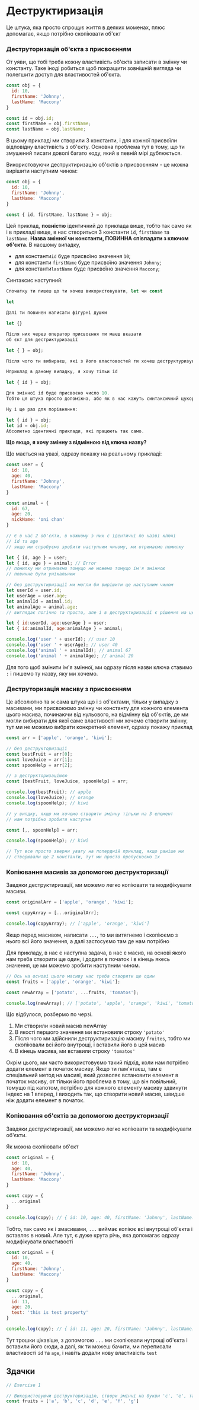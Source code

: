 # Деструктиризація
Це штука, яка просто спрощує життя в деяких моменах, плюс допомагає, якщо потрібно скопіювати об'єкт

### Деструторизація об'єкта з присвоєнням
От уяви, що тобі треба кожну властивість об'єкта записати в змінну чи константу. Таке іноді робиться щоб покращити зовнішній вигляда чи полегшити доступ для властивостей об'єкта.

```js
const obj = {
  id: 10,
  firstName: 'Johnny',
  lastName: 'Maccony'
}

const id = obj.id;
const firstName = obj.firstName;
const lastName = obj.lastName;
```

В цьому прикладі ми створили 3 константи, і для кожної присвоїли відповідну властивість з об'єкту. Основна проблема тут в тому, що ти змушений писати доволі багато коду, який в певній мірі дублюється.

Використовуючи деструктиризацію об'єктів з присвоєнням - це можна вирішити наступним чином:

```js
const obj = {
  id: 10,
  firstName: 'Johnny',
  lastName: 'Maccony'
}

const { id, firstName, lastName } = obj;
```

Цей приклад, **повністю** ідентичний до приклада вище, тобто так само як і в прикладі вище, в нас створиться 3 константи `id`, `firstName` та `lastName`. **Назва змінної чи константи, ПОВИННА співпадати з ключом об'єкта**. В насшому випадку, 
- для константи`id` буде присвоїно значення `10`;
- для константи `firstName` буде присвоїно значення `Johnny`;
- для константи`lastName` буде присвоїно значення `Maccony`;

Синтаксис наступний:
```js
Спочатку ти пишеш що ти хочеш використовувати, let чи const

let  

Далі ти повинен написати фігурні душки

let {}

Після них через оператор присвоєння ти маєш вказати
об єкт для дестриктуризації

let { } = obj;

Після чого ти вибираєш, які з його властовостей ти хочеш деструктуризувати

Нприклад в даному випадку, я хочу тільи id

let { id } = obj;

Для змінної id буде присвоєно число 10.
Тобто ця штука просто допоміжна, або як в нас кажуть синтаксичний цукор

Ну і ще раз для порівняння:

let { id } = obj;
let id = obj.id;
Абсолютно ідентичні приклади, які працюють так само.
```

**Що якщо, я хочу змінну з відмінною від ключа назву?**

Що мається на увазі, одразу покажу на реальному прикладі:
```js
const user = {
  id: 10,
  age: 40,
  firstName: 'Johnny',
  lastName: 'Maccony'
}

const animal = {
  id: 67,
  age: 20,
  nickName: 'oni chan'
}

// Є в нас 2 об'єкти, в кожному з них є ідентичні по назві ключі
// id та age
// якщо ми спробуємо зробити наступним чиному, ми отримаємо помилку

let { id, age } = user;
let { id, age } = animal; // Error
// помилку ми отримаємо томущо не можемо томущо ім'я змінною
// повинне бути унікальним

// без деструктиризації ми могли би вирішити це наступним чином
let userId = user.id;
let userAge = user.age;
let animalId = animal.id;
let animalAge = animal.age;
// виглядає логічно та просто, але і в деструктиризації є рішення на це

let { id:userId, age:userAge } = user;
let { id:animalId, age:animalAge } = animal;

console.log('user ' + userId); // user 10
console.log('user ' + userAge); // user 40 
console.log('animal ' + animalId); // animal 67 
console.log('animal ' + animalAge); // animal 20 
```

Для того щоб змінити ім'я змінної, ми одразу після назви ключа ставимо `:` і пишемо ту назву, яку ми хочемо.

### Деструторизація масиву з присвоєнням
Це абсолютно та ж сама штука що і з об'єктами, тільки у випадку з масивами, ми присвоюємо змінну чи константу для кожного елемента цього масива, починаючи від нульового, на відмінну від об'єктів, де ми могли вибирати для якої саме властивості ми хочемо створити змінну, тут ми не можемо вибрати конкретний елемент, одразу покажу приклад

```js
const arr = ['apple', 'orange', 'kiwi'];

// без деструкторизації
const bestFruit = arr[0];
const loveJuice = arr[1];
const spoonHelp = arr[2];

// з деструкторизаціюєю
const [bestFruit, loveJuice, spoonHelp] = arr;

console.log(bestFruit); // apple
console.log(loveJuice); // orange
console.log(spoonHelp); // kiwi

// у випдку, якщо ми хочемо створити змінну тільки на 3 елемент
// нам потрібно зробити наступне

const [,, spoonHelp] = arr;

console.log(spoonHelp); // kiwi

// Тут все просто зверни увагу на попердній приклад, якщо раніше ми 
// створювали ще 2 константи, тут ми просто пропускоємо їх
```

### Копіювання масивів за допомогою деструкторизації
Завдяки деструктиризації, ми можемо легко копіювати та модифікувати масиви.


```js
const originalArr = ['apple', 'orange', 'kiwi'];

const copyArray = [...originalArr];

console.log(copyArray); // ['apple', 'orange', 'kiwi']
```

Якщо перед масивом, написати `...`, то ми витягнемо і скопіюємо з нього всі його значення, а далі застосуємо там де нам потрібно

Для прикладу, в нас є наступна задача, в нас є масив, на основі якого нам треба створити ще один, і додати в початок і в кінець якесь значення, це ми можемо зробити наступним чином.

```js
// Ось на основі цього масиву нас треба створити ще один
const fruits = ['apple', 'orange', 'kiwi'];

const newArray = ['potato', ...fruits, 'tomatos'];

console.log(newArray); // ['potato', 'apple', 'orange', 'kiwi', 'tomatos']
```

Що відбулося, розбермо по черзі.
1. Ми створили новий масив newArray
2. В якості першого значення ми встановили строку `'potato'`
3. Після чого ми здійснили деструктиризацію масиву `fruites`, тобто ми скопіювали всі його внутрощі, і вставили його в цей масив
4. В кінець масива, ми вставили строку `'tomatos'`

Окрім цього, ми часто використовуємо такий підхід, коли нам потрібно додати елемент в початок масиву. Якщо ти пам'ятаєш, там є спеціальний метод на масиві, який дозволяє встановити елемент в початок масиву, от тільки його проблема в тому, що він повільний, томущо під капотом, потрібно для кожного елементу масиву здвинути індекс на 1 вперед, і виходить так, що створити новий масив, швидше ніж додати елемент в початок.


### Копіювання об'єктів за допомогою деструкторизації
Завдяки деструктиризації, ми можемо легко копіювати та модифікувати об'єкти.

Як можна скопіювати об'єкт
```js
const original = {
  id: 10,
  age: 40,
  firstName: 'Johnny',
  lastName: 'Maccony'
}

const copy = {
  ...original
}

console.log(copy); // { id: 10, age: 40, firstName: 'Johnny', lastName: 'Maccony' }
```
Тобто, так само як і змасивами, `...` виймає копіює всі внутрощі об'єкта і вставляє в новий. Але тут, є дуже крута річь, яка допомагає одразу модифікувати властивості

```js
const original = {
  id: 10,
  age: 40,
  firstName: 'Johnny',
  lastName: 'Maccony'
}

const copy = {
  ...original,
  id: 11,
  age: 20,
  test: 'this is test property'
}

console.log(copy); // { id: 11, age: 20, firstName: 'Johnny', lastName: 'Maccony', test: 'this is new property' }

```
Тут трошки цікавіше, з допомогою `...` ми скопіювали нутрощі об'єкта і вставили його сюди, а далі, як ти можеш бачити, ми переписали властивості `id` та `age`, і навіть додали нову властивість `test`

## Здачки
```js
// Exercise 1

// Використовуючи деструкторизацію, створи змінні на букви 'c', 'e', та 'f'
const fruits = ['a', 'b', 'c', 'd', 'e', 'f', 'g']


```
